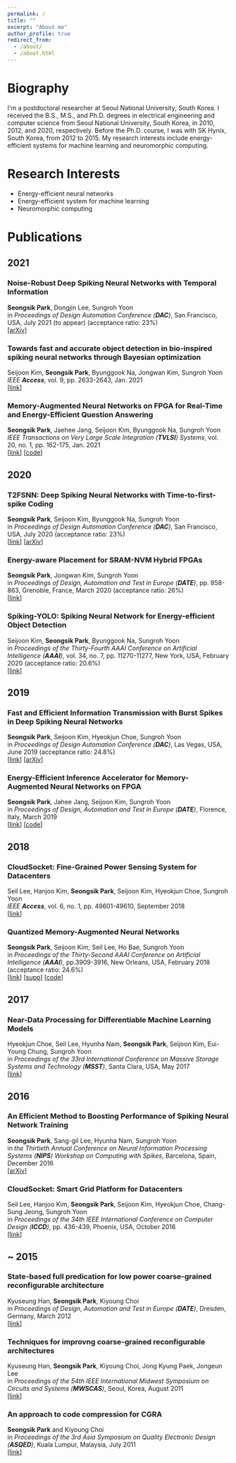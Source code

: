 ```yaml
---
permalink: /
title: ""
excerpt: "About me"
author_profile: true
redirect_from: 
  - /about/
  - /about.html
---
```



Biography
======
I'm a postdoctoral researcher at Seoul National University, South Korea.
I received the B.S., M.S., and Ph.D. degrees in electrical engineering and computer science from Seoul National University, South Korea, in 2010, 2012, and 2020, respectively.
Before the Ph.D. course, I was with SK Hynix, South Korea, from 2012 to 2015.
My research interests include energy-efficient systems for machine learning and neuromorphic computing.


Research Interests
======
* Energy-efficient neural networks
* Energy-efficient system for machine learning
* Neuromorphic computing


Publications
======
## 2021

### Noise-Robust Deep Spiking Neural Networks with Temporal Information
**Seongsik Park**, Dongjin Lee, Sungroh Yoon <br />
in _Proceedings of Design Automation Conference (**DAC**)_, San Francisco, USA, July 2021 (to appear) (acceptance ratio: 23%) <br />
[[arXiv](https://arxiv.org/abs/2104.11169)]

### Towards fast and accurate object detection in bio-inspired spiking neural networks through Bayesian optimization
Seijoon Kim, **Seongsik Park**, Byunggook Na, Jongwan Kim, Sungroh Yoon <br />
_IEEE **Access**_, vol. 9, pp. 2633-2643, Jan. 2021 <br />
[[link](https://ieeexplore.ieee.org/abstract/document/9306772)]

### Memory-Augmented Neural Networks on FPGA for Real-Time and Energy-Efficient Question Answering
 **Seongsik Park**, Jaehee Jang, Seijoon Kim, Byunggook Na, Sungroh Yoon <br />
_IEEE Transactions on Very Large Scale Integration (**TVLSI**) Systems_, vol. 20, no. 1, pp. 162-175, Jan. 2021 <br />
[[link](https://ieeexplore.ieee.org/abstract/document/9269453)] [[code](https://github.com/seongsikpark/MANN-FPGA)]


## 2020

### T2FSNN: Deep Spiking Neural Networks with Time-to-first-spike Coding
**Seongsik Park**, Seijoon Kim, Byunggook Na, Sungroh Yoon <br />
in _Proceedings of Design Automation Conference (**DAC**)_, San Francisco, USA, July 2020 (acceptance ratio: 23%) <br />
[[link](https://ieeexplore.ieee.org/abstract/document/9218689)] [[arXiv](https://arxiv.org/abs/2003.11741)]

### Energy-aware Placement for SRAM-NVM Hybrid FPGAs
**Seongsik Park**, Jongwan Kim, Sungroh Yoon <br />
in _Proceedings of Design, Automation and Test in Europe (**DATE**)_, pp. 858-863, Grenoble, France, March 2020 (acceptance ratio: 26%) <br />
[[link](https://ieeexplore.ieee.org/abstract/document/9116487)]

### Spiking-YOLO: Spiking Neural Network for Energy-efficient Object Detection
Seijoon Kim, **Seongsik Park**, Byunggook Na, Sungroh Yoon <br />
in _Proceedings of the Thirty-Fourth AAAI Conference on Artificial Intelligence (**AAAI**)_, vol. 34, no. 7, pp. 11270-11277, New York, USA, February 2020 (acceptance ratio: 20.6%) <br />
[[link](https://ojs.aaai.org/index.php/AAAI/article/view/6787)]


## 2019

### Fast and Efficient Information Transmission with Burst Spikes in Deep Spiking Neural Networks
**Seongsik Park**, Seijoon Kim, Hyeokjun Choe, Sungroh Yoon <br />
in _Proceedings of Design Automation Conference (**DAC**)_, Las Vegas, USA, June 2019 (acceptance ratio: 24.8%) <br />
[[link](https://ieeexplore.ieee.org/abstract/document/8807080)] [[arXiv](https://arxiv.org/abs/1809.03142)]

### Energy-Efficient Inference Accelerator for Memory-Augmented Neural Networks on FPGA
**Seongsik Park**, Jahee Jang, Seijoon Kim, Sungroh Yoon <br />
in _Proceedings of Design, Automation and Test in Europe (**DATE**)_, Florence, Italy, March 2019 <br />
[[link](https://ieeexplore.ieee.org/abstract/document/8715013)] [[code](https://github.com/seongsikpark/MANN-FPGA)]


## 2018

### CloudSocket: Fine-Grained Power Sensing System for Datacenters
Seil Lee, Hanjoo Kim, **Seongsik Park**, Seijoon Kim, Hyeokjun Choe, Sungroh Yoon <br />
_IEEE **Access**_, vol. 6, no. 1, pp. 49601-49610, September 2018 <br />
[[link](https://ieeexplore.ieee.org/abstract/document/8454427)]

### Quantized Memory-Augmented Neural Networks
**Seongsik Park**, Seijoon Kim, Seil Lee, Ho Bae, Sungroh Yoon <br />
in _Proceedings of the Thirty-Second AAAI Conference on Artificial Intelligence (**AAAI**)_, pp.3909-3916, New Orleans, USA, February 2018 (acceptance ratio: 24.6%) <br />
[[link](https://ojs.aaai.org/index.php/AAAI/article/view/11704)] [[supp](https://seongsikpark.github.io/files/Quantized_Memory_Augmented_Neural_Networks_supp.pdf)] [[code](https://github.com/seongsikpark/Q-MANN)]


## 2017

### Near-Data Processing for Differentiable Machine Learning Models
Hyeokjun Choe, Seil Lee, Hyunha Nam, **Seongsik Park**, Seijoon Kim, Eui-Young Chung, Sungroh Yoon <br />
in _Proceedings of the 33rd International Conference on Massive Storage Systems and Technology (**MSST**)_, Santa Clara, USA, May 2017 <br />
[[link](https://arxiv.org/abs/1610.02273)]


## 2016

### An Efficient Method to Boosting Performance of Spiking Neural Network Training
**Seongsik Park**, Sang-gil Lee, Hyunha Nam, Sungroh Yoon <br />
in _the Thirtieth Annual Conference on Neural Information Processing Systems (**NIPS**) Workshop on Computing with Spikes_, Barcelona, Spain, December 2016 <br />
[[arXiv](https://arxiv.org/abs/1611.02416)]

### CloudSocket: Smart Grid Platform for Datacenters
Seil Lee, Hanjoo Kim, **Seongsik Park**, Seijoon Kim, Hyeokjun Choe, Chang-Sung Jeong, Sungroh Yoon <br />
in _Proceedings of the 34th IEEE International Conference on Computer Design (**ICCD**)_, pp. 436-439, Phoenix, USA, October 2016 <br />
[[link](https://ieeexplore.ieee.org/abstract/document/7753322)]

## ~ 2015

### State-based full predication for low power coarse-grained reconfigurable architecture
Kyuseung Han, **Seongsik Park**, Kiyoung Choi <br />
in _Proceedings of Design, Automation and Test in Europe (**DATE**)_, Dresden, Germany, March 2012 <br />
[[link](https://ieeexplore.ieee.org/abstract/document/6176704)]

### Techniques for improvng coarse-grained reconfigurable architectures
Kyuseung Han, **Seongsik Park**, Kiyoung Choi, Jong Kyung Paek, Jongeun Lee <br />
in _Proceedings of the 54th IEEE International Midwest Symposium on Circuits and Systems (**MWSCAS**)_, Seoul, Korea, August 2011 <br />
[[link](https://ieeexplore.ieee.org/abstract/document/6026299)]

### An approach to code compression for CGRA
**Seongsik Park** and Kiyoung Choi <br />
in _Proceedings of the 3rd Asia Symposium on Quality Electronic Design (**ASQED**)_, Kuala Lumpur, Malaysia, July 2011 <br />
[[link](https://ieeexplore.ieee.org/abstract/document/6111753)]
